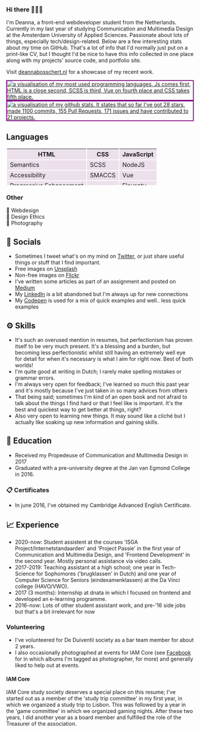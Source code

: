 ### Hi there 🙋🏼‍♀️

I'm Deanna, a front-end webdeveloper student from the Netherlands. Currently in my last year of studying Communication and Multimedia Design at the Amsterdam University of Applied Sciences. Passionate about lots of things, especially tech/design-related. Below are a few interesting stats about my time on GitHub.
That's a lot of info that I'd normally just put on a print-like CV, but I thought I'd be nice to have this info collected in one place along with my projects' source code, and portfolio site. 

Visit [deannabosschert.nl](https://www.deannabosschert.nl/) for a showcase of my recent work.

<!--<a href="https://github.com/anuraghazra/github-readme-stats">
  <img align="center" style="border:2px solid purple;" src="https://github-readme-stats.vercel.app/api/top-langs/?username=deannabosschert" alt="a visualisation of my most used programming languages. Js comes first, HTML is a close second, SCSS is third, Vue on fourth place and CSS takes fifth place." />
</a> -->


<a href="https://github.com/anuraghazra/convoychat">
  <img align="center"  style="border:2px solid purple;" src="https://github-readme-stats.vercel.app/api/top-langs/?username=deannabosschert&layout=compact" alt="a visualisation of my most used programming languages. Js comes first, HTML is a close second, SCSS is third, Vue on fourth place and CSS takes fifth place." />
</a>

<a href="https://github.com/anuraghazra/convoychat">
  <img align="center"  style="border:2px solid purple;" src="https://github-readme-stats.vercel.app/api?username=deannabosschert" alt="a visualisation of my github stats. It states that so far I've got 28 stars, made 1100 commits, 155 Pull Requests, 171 issues and have contributed to 21 projects." />
</a>




## Languages
<table style="width:600px;
		height:100px;
		border:0px solid #C0C0C0;
		border-collapse:separate;">
  <thead>
    <tr>
      <th style="background:#ece0ec;"><b>HTML</b></th>
      <th style="background:#ece0ec;"><b>CSS</b></th>
      <th style="background:#ece0ec;"><b>JavaScript</b></th>
    </tr>
  </thead>
  <tbody>
    <tr>
      <td style="background:#ece0ec;">Semantics</td>
      <td style="background:#ece0ec;">SCSS</td>
      <td style="background:#ece0ec;">NodeJS</td>
    </tr>
      <tr>
      <td style="background:#ece0ec;">Accessibility</td>
      <td style="background:#ece0ec;">SMACCS</td>
      <td style="background:#ece0ec;">Vue</td>
    </tr>
       <tr>
      <td style="background:#ece0ec;">Progressive Enhancement</td>
      <td style="background:#ece0ec;"></td>
      <td style="background:#ece0ec;">Eleventy</td>
    </tr>
	</tbody>
</table> 

### Other
🦄 Webdesign  
🦄 Design Ethics      
🦄 Photography   

## 💬 Socials
-  Sometimes I tweet what's on my mind on [Twitter](https://twitter.com/tech_kech), or just share useful things or stuff that I find important.   
-  Free images on [Unsplash](https://unsplash.com/@deannabosschert)   
-  Non-free images on [Flickr](https://www.flickr.com/people/169241155@N05/)   
-  I've written some articles as part of an assignment and posted on [Medium](https://medium.com/@deanna.bosschert)   
-  My [LinkedIn](https://nl.linkedin.com/in/deannabosschert) is a bit abandoned but I'm always up for new connections   
-  My [Codepen](https://codepen.io/deannabosschert) is used for a mix of quick examples and well.. less quick examples   

## ⚙️ Skills
- It's such an overused mention in resumes, but perfectionism has proven itself to be very much present. It's a blessing and a burden, but becoming less perfectionistic whilst still having an extremely well eye for detail for when it's necessary is what I aim for right now. Best of both worlds!   
- I'm quite good at writing in Dutch; I rarely make spelling mistakes or grammar errors.   
- I'm always very open for feedback; I've learned so much this past year and it's mostly because I've just taken in so many advices from others   
- That being said; sometimes I'm kind of an open book and not afraid to talk about the things I find hard or that I feel like is important. It's the best and quickest way to get better at things, right?        
- Also very open to learning new things. It may sound like a cliché but I actually like soaking up new information and gaining skills.     

## 🏫 Education
- Received my Propedeuse of Communication and Multimedia Design in 2017   
- Graduated with a pre-university degree at the Jan van Egmond College in 2016.   

### 📋️ Certificates
- In june 2016, I've obtained my Cambridge Advanced English Certificate.   

## 📈 Experience
- 2020-now: Student assistent at the courses 'ISGA Project/Internetstandaarden' and 'Project Passie' in the first year of Communication and Multimedia Design, and 'Frontend Development' in the second year. Mostly personal assistance via video calls.
- 2017-2019: Teaching assistant at a high school; one year in Tech-Science for Sophomores ('brugklassen' in Dutch) and one year of Computer Science for Seniors    (eindexamenklassen) at the  Da Vinci college (HAVO/VWO).   
- 2017 (3 months): Internship at dnata in which I focused on frontend and developed an e-learning programme.   
- 2016-now: Lots of other student assistant work, and pre-'16 side jobs but that's a bit irrelevant for now   

### Volunteering
- I've volunteered for De Duiventil society as a bar team member for about 2 years.   
- I also occasionally photographed at events for IAM Core (see [Facebook](https://www.facebook.com/IAMCoreCMDA/photos/?tab=album&ref=) for in which albums I'm tagged as photographer, for more) and generally liked to help out at events.   

#### IAM Core
IAM Core study society deserves a special place on this resume; I've started out as a member of the 'study trip committee' in my first year, in which we organized a study trip to Lisbon. This was followed by a year in the 'game committee' in which we organized gaming nights. After these two years, I did another year as a board member and fulfilled the role of the Treasurer of the association.   
